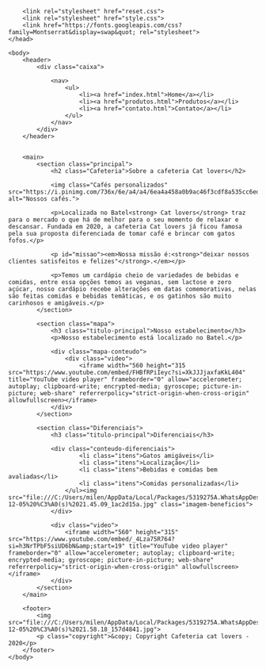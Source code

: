 <!DOCTYPE html>
<html lang="pt-br">
    <head>
        <meta charset="UTF-8">
        <meta name="viewport" content="width=device-width">
        <title>Cat lovers</title>

        <link rel="stylesheet" href="reset.css">
        <link rel="stylesheet" href="style.css">
        <link href="https://fonts.googleapis.com/css?family=Montserrat&display=swap&quot; rel="stylesheet">
    </head>

    <body>
        <header>
            <div class="caixa">

                <nav>
                    <ul>
                        <li><a href="index.html">Home</a></li>
                        <li><a href="produtos.html">Produtos</a></li>
                        <li><a href="contato.html">Contato</a></li>
                    </ul>
                </nav>
            </div>
        </header>


        <main>
            <section class="principal">
                <h2 class="Cafeteria">Sobre a cafeteria Cat lovers</h2>

                <img class="Cafés personalizados" src="https://i.pinimg.com/736x/6e/a4/a4/6ea4a458a0b9ac46f3cdf8a535cc6ed1.jpg" alt="Nossos cafés.">
         
                <p>Localizada no Batel<strong> Cat lovers</strong> traz para o mercado o que há de melhor para o seu momento de relaxar e descansar. Fundada em 2020, a cafeteria Cat lovers já ficou famosa pela sua proposta diferenciada de tomar café e brincar com gatos fofos.</p>

                <p id="missao"><em>Nossa missão é:<strong>"deixar nossos clientes satisfeitos e felizes"</strong>.</em></p>

                <p>Temos um cardápio cheio de variedades de bebidas e comidas, entre essa opções temos as veganas, sem lactose e zero açúcar, nosso cardápio recebe alterações em datas comemorativas, nelas são feitas comidas e bebidas temáticas, e os gatinhos são muito carinhosos e amigáveis.</p>
            </section>

            <section class="mapa">
                <h3 class="titulo-principal">Nosso estabelecimento</h3>
                <p>Nosso estabelecimento está localizado no Batel.</p>

                <div class="mapa-conteudo">
                    <div class="video">
                        <iframe width="560 height="315 src="https://www.youtube.com/embed/FHBfRPiIeyc?si=XkJJJjaxfaKkL404" title="YouTube video player" frameborder="0" allow="accelerometer; autoplay; clipboard-write; encrypted-media; gyroscope; picture-in-picture; web-share" referrerpolicy="strict-origin-when-cross-origin" allowfullscreen></iframe>
                </div>
            </section>

            <section class="Diferenciais">
                <h3 class="titulo-principal">Diferenciais</h3>

                <div class="conteudo-diferenciais">
                        <li class="itens">Gatos amigáveis</li>
                        <li class="itens">Localização</li>
                        <li class="itens">Bebidas e comidas bem avaliadas</li>
                        <li class="itens">Comidas personalizadas</li>
                    </ul><img src="file:///C:/Users/milen/AppData/Local/Packages/5319275A.WhatsAppDesktop_cv1g1gvanyjgm/TempState/2548E0A7D08CA169AF9729E03206E6A1/Imagem%20do%20WhatsApp%20de%202024-12-05%20%C3%A0(s)%2021.45.09_1ac2d15a.jpg" class="imagem-beneficios">
                </div>

                <div class="video">
                    <iframe width="560" height="315" src="https://www.youtube.com/embed/_4Lza75R764?si=h3NrTPbF5siUD6bN&amp;start=19" title="YouTube video player" frameborder="0" allow="accelerometer; autoplay; clipboard-write; encrypted-media; gyroscope; picture-in-picture; web-share" referrerpolicy="strict-origin-when-cross-origin" allowfullscreen></iframe>
                </div>
            </section>
        </main>

        <footer>
            <img src="file:///C:/Users/milen/AppData/Local/Packages/5319275A.WhatsAppDesktop_cv1g1gvanyjgm/TempState/2F803D26CE47B9F9DE9AF69E5B73E3D1/Imagem%20do%20WhatsApp%20de%202024-12-05%20%C3%A0(s)%2021.58.18_157d4841.jpg">
            <p class="copyright">&copy; Copyright Cafeteria cat lovers - 2020</p>
        </footer>
    </body>
</html>
